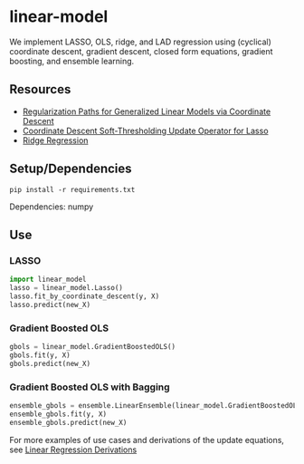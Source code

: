 # linear-model
We implement LASSO, OLS, ridge, and LAD regression using (cyclical) coordinate descent, gradient descent, closed form equations, gradient boosting, and ensemble learning.

## Resources
* [Regularization Paths for Generalized Linear Models via Coordinate Descent](https://web.stanford.edu/~hastie/Papers/glmnet.pdf)
* [Coordinate Descent Soft-Thresholding Update Operator for Lasso](https://stats.stackexchange.com/questions/123672/coordinate-descent-soft-thresholding-update-operator-for-lasso)
* [Ridge Regression](https://www.statlect.com/fundamentals-of-statistics/ridge-regression)

## Setup/Dependencies
```
pip install -r requirements.txt
```
Dependencies: numpy

## Use
### LASSO
```python
import linear_model
lasso = linear_model.Lasso()
lasso.fit_by_coordinate_descent(y, X)
lasso.predict(new_X)
```

### Gradient Boosted OLS
```python
gbols = linear_model.GradientBoostedOLS()
gbols.fit(y, X)
gbols.predict(new_X)
```

### Gradient Boosted OLS with Bagging
```python
ensemble_gbols = ensemble.LinearEnsemble(linear_model.GradientBoostedOLS)
ensemble_gbols.fit(y, X)
ensemble_gbols.predict(new_X)
```

For more examples of use cases and derivations of the update equations, see [Linear Regression Derivations](https://github.com/silpian/linear-model/blob/master/Linear%20Regression%20Derivations.ipynb)
